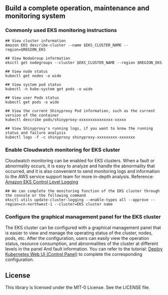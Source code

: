 ## Build a complete operation, maintenance and monitoring system

### Commonly used EKS monitoring instructions

```
## View cluster information
Amazon EKS describe-cluster --name $EKS_CLUSTER_NAME --region=$REGION_EKS

## View NodeGroup information
eksctl get nodegroups --cluster $EKS_CLUSTER_NAME --region $REGION_EKS

## View node status
kubectl get nodes -o wide

## View system pod status
kubectl -n kube-system get pods -o wide

## View user Pods status
kubectl get pods -o wide

## View the current Shinyproxy Pod information, such as the current version of the container
kubectl describe pods/shinyproxy-xxxxxxxxxxxxxxx-xxxxx

## View Shinyproxy's running logs, if you want to know the running status and failure analysis
kubectl logs -f -c shinyproxy shinyproxy-xxxxxxxxx-xxxxxxx
```

### Enable Cloudwatch monitoring for EKS cluster

Cloudwatch monitoring can be enabled for EKS clusters. When a fault or abnormality occurs, it is easy to analyze and handle the abnormality that occurred, and it is also convenient to send monitoring logs and information to the AWS service support team for more in-depth analysis. Reference: [Amazon EKS Control Level Logging](https://docs.aws.amazon.com/zh_cn/eks/latest/userguide/control-plane-logs.html)

```
## We can complete the monitoring function of the EKS cluster through the console or the following command
eksctl utils update-cluster-logging --enable-types all --approve --region=cn-northwest-1 --cluster=EKS cluster name
```

### Configure the graphical management panel for the EKS cluster

The EKS cluster can be configured with a graphical management panel that is easier to view and manage the operating status of the cluster, nodes, pods, etc. After the configuration, users can easily view the operation status, resource consumption, and abnormalities of the cluster at different levels in the panel And fault information. You can refer to the tutorial: [Deploy Kubernetes Web UI (Control Panel)](https://docs.aws.amazon.com/zh_cn/eks/latest/userguide/dashboard-tutorial.html) to complete the corresponding configuration.


## License

This library is licensed under the MIT-0 License. See the LICENSE file.